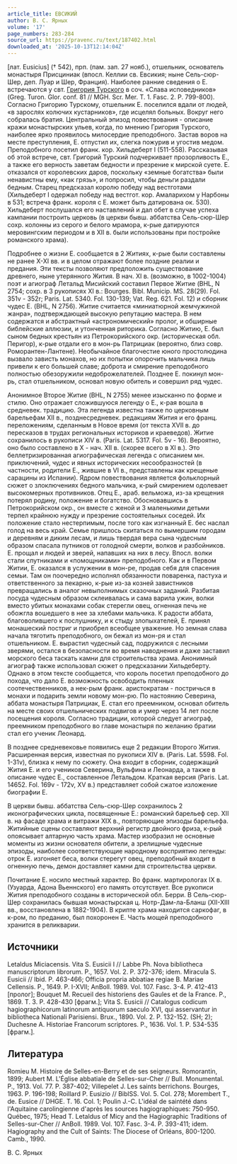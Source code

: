 ```yaml
---
article_title: ЕВСИКИЙ
author: В. С. Ярных
volume: '17'
page_numbers: 283-284
source_url: https://pravenc.ru/text/187402.html
downloaded_at: '2025-10-13T12:14:04Z'
---
```


[лат. Eusicius] († 542), прп. (пам. зап. 27 нояб.), отшельник, основатель монастыря Присциниак (впосл. Келлии св. Евсикия; ныне Сель-сюр-Шер, деп. Луар и Шер, Франция). Наиболее ранние сведения о Е. встречаются у свт. [Григория Турского](<https://pravenc.ru/text/Григорий Турский.html>) в соч. «Слава исповедников» (Greg. Turon. Glor. conf. 81 // MGH. Scr. Mer. T. 1. Fasc. 2. P. 799-800). Согласно Григорию Турскому, отшельник Е. поселился вдали от людей, «в зарослях колючих кустарников», где исцелял больных. Вокруг него собралась братия. Центральный эпизод повествования - описание кражи монастырских ульев, когда, по мнению Григория Турского, наиболее ярко проявилось милосердие преподобного. Застав воров на месте преступления, Е. отпустил их, слегка пожурив и угостив медом. Преподобного посетил франк. кор. Хильдеберт I (511-558). Рассказывая об этой встрече, свт. Григорий Турский подчеркивает прозорливость Е., а также его верность заветам бедности и презрение к мирской суете. Е. отказался от королевских даров, поскольку «земные богатства» были ненавистны ему, «как грязь», и попросил, чтобы деньги раздали бедным. Старец предсказал королю победу над вестготами (Хильдеберт I одержал победу над вестгот. кор. Амаларихом у Нарбоны в 531; встреча франк. короля с Е. может быть датирована ок. 530). Хильдеберт послушался его наставлений и дал обет в случае успеха кампании построить церковь (в церкви бывш. аббатства Сель-сюр-Шер сохр. колонны из серого и белого мрамора, к-рые датируются меровингским периодом и в XII в. были использованы при постройке романского храма).

Подробнее о жизни Е. сообщается в 2 Житиях, к-рые были составлены не ранее X-XI вв. и в целом отражают более поздние реалии и предания. Эти тексты позволяют предположить существование древнего, ныне утерянного Жития. В нач. XI в. (возможно, в 1002-1004) поэт и агиограф Летальд Мисийский составил Первое Житие (BHL, N 2754; сохр. в 3 рукописях XI в.: Bourges. Bibl. Municip. MS. 28(29). Fol. 351v - 352r; Paris. Lat. 5340. Fol. 130-139; Vat. Reg. 621. Fol. 12) и сборник чудес Е. (BHL, N 2756). Житие считается «миниатюрной жемчужиной жанра», подтверждающей высокую репутацию мастера. В нем содержатся и абстрактный «астрономический» пролог, и обширные библейские аллюзии, и утонченная риторика. Согласно Житию, Е. был сыном бедных крестьян из Петрокорийского окр. (историческая обл. Перигор), к-рые отдали его в мон-рь Патрициак (вероятно, близ совр. Роморантен-Лантене). Необычайное благочестие юного простолюдина вызвало зависть монахов, но их попытки опорочить мальчика лишь привели к его большей славе; доброта и смирение преподобного полностью обезоружили недоброжелателей. Позднее Е. покинул мон-рь, стал отшельником, основал новую обитель и совершил ряд чудес.

Анонимное Второе Житие (BHL, N 2755) менее изысканно по форме и стилю. Оно отражает сложившуюся легенду о Е., к-рая вошла в средневек. традицию. Эта легенда известна также по церковным барельефам XII в., позднесредневек. редакциям Жития и его франц. переложениям, сделанным в Новое время (от текста XVII в. до пересказов в трудах региональных историков и краеведов). Житие сохранилось в рукописи XIV в. (Paris. Lat. 5317. Fol. 5v - 16). Вероятно, оно было составлено в X - нач. XII в. (скорее всего в XI в.). Это беллетризированная агиографическая легенда с описанием мн. приключений, чудес и явных исторических несообразностей (в частности, родители Е., жившие в VI в., представлены как крещеные сарацины из Испании). Ядром повествования является фольклорный сюжет о злоключениях бедного мальчика, к-рый смирением одолевает высокомерных противников. Отец Е., араб. вельможа, из-за крещения потерял родину, положение и богатство. Обосновавшись в Петрокорийском окр., он вместе с женой и 3 маленькими детьми терпел крайнюю нужду и презрение состоятельных соседей. Их положение стало нестерпимым, после того как изгнанный Е. бес наслал голод на весь край. Семье пришлось скитаться по вымершим городам и деревням и диким лесам, и лишь твердая вера сына чудесным образом спасала путников от голодной смерти, волков и разбойников. Е. прощал и людей и зверей, напавших на них в лесу. Впосл. волки стали спутниками и «помощниками» преподобного. Как и в Первом Житии, Е. оказался в услужении в мон-ре, продав себя для спасения семьи. Там он поочередно исполнял обязанности поваренка, пастуха и ответственного за пекарню, к-рые из-за козней завистников превращались в аналог невыполнимых сказочных заданий. Разбитая посуда чудесным образом склеивалась и сама варила ужин, волки вместо убитых монахами собак стерегли овец, огненная печь не обожгла вошедшего в нее за хлебами мальчика. К радости аббата, благоволившего к послушнику, и к стыду злопыхателей, Е. принял монашеский постриг и приобрел всеобщее уважение. Но земная слава начала тяготить преподобного, он бежал из мон-ря и стал отшельником. Е. вырастил чудесный сад, подружился с лесными зверями, остался в безопасности во время наводнения и даже заставил морского беса таскать камни для строительства храма. Анонимный агиограф также использовал сюжет о предсказании Хильдеберту. Однако в этом тексте сообщается, что король посетил преподобного до похода, что дало Е. возможность освободить пленных соотечественников, а нек-рым франк. аристократам - постричься в монахи и подарить земли новому мон-рю. По настоянию Северина, аббата монастыря Патрициак, Е. стал его преемником, основал обитель на месте своих отшельнических подвигов и умер через 14 лет после посещения короля. Согласно традиции, которой следует агиограф, преемником преподобного во главе монастыря по желанию братии стал его ученик Леонард.

В позднее средневековье появились еще 2 редакции Второго Жития. Расширенная версия, известная по рукописи XIV в. (Paris. Lat. 5598. Fol. 1-31v), близка к нему по сюжету. Она входит в сборник, содержащий Жития Е. и его учеников Северина, Вульфина и Леонарда, а также в описание чудес Е., составленное Летальдом. Краткая версия (Paris. Lat. 14652. Fol. 169v - 172v, XV в.) представляет собой сжатое изложение биографии Е.

В церкви бывш. аббатства Сель-сюр-Шер сохранилось 2 иконографических цикла, посвященные Е.: романский барельеф сер. XII в. на фасаде храма и витражи XIX в., повторяющие эпизоды барельефа. Житийные сцены составляют верхний регистр двойного фриза, к-рый опоясывает алтарную часть храма. Мастер изобразил не основные моменты из жизни основателя обители, а зрелищные чудесные эпизоды, наиболее соответствующие народному восприятию легенды: отрок Е. изгоняет беса, волки стерегут овец, преподобный входит в огненную печь, демон доставляет камни для строительства церкви.

Почитание Е. носило местный характер. Во франк. мартирологах IX в. (Узуарда, Адона Вьеннского) его память отсутствует. Все рукописи Жития преподобного созданы в исторической обл. Берри. В Сель-сюр-Шер сохранилась бывшая монастырская ц. Нотр-Дам-ла-Бланш (XII-XIII вв., восстановлена в 1882-1904). В крипте храма находится саркофаг, в к-ром, по преданию, был похоронен Е. Часть мощей преподобного хранится в реликварии.

## Источники

Letaldus Miciacensis. Vita S. Eusicii I // Labbe Ph. Nova bibliotheca manuscriptorum librorum. P., 1657. Vol. 2. P. 372-376; idem. Miracula S. Eusicii // Ibid. P. 463-466; Officia propria abbatiae regiae B. Mariae Cellensis. P., 1649. P. I-XVII; AnBoll. 1989. Vol. 107. Fasc. 3-4. P. 412-413 [пролог]; Bouquet M. Recueil des historiens des Gaules et de la France. P., 1869. T. 3. P. 428-430 [фрагм.]; Vita S. Eusicii // Catalogus codicum hagiographicorum latinorum antiquorum saeculo XVI, qui asservantur in bibliotheca Nationali Parisiensi. Brux., 1890. Vol. 2. P. 132-152. (SH; 2); Duchesne A. Historiae Francorum scriptores. P., 1636. Vol. 1. P. 534-535 [фрагм.].

## Литература

Romieu M. Histoire de Selles-en-Berry et de ses seigneurs. Romorantin, 1899; Aubert M. L'Église abbatiale de Selles-sur-Cher // Bull. Monumental. P., 1913. Vol. 77. P. 387-402; Villepelet J. Les saints berrichons. Bourges, 1963. P. 196-198; Roillard P. Eusizio // BiblSS. Vol. 5. Col. 278; Morembert T., de. Eusice // DHGE. T. 16. Col. 1; Poulin J.-C. L'idéal de saintété dans l'Aquitaine carolingienne d'après les sources hagiographiques: 750-950. Québec, 1975; Head T. Letaldus of Micy and the Hagiographic Traditions of Selles-sur-Cher // AnBoll. 1989. Vol. 107. Fasc. 3-4. P. 393-411; idem. Hagiography and the Cult of Saints: The Diocese of Orléans, 800-1200. Camb., 1990.

В. С. Ярных
